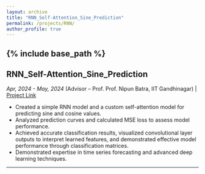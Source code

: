 ```yaml
---
layout: archive
title: "RNN_Self-Attention_Sine_Prediction"
permalink: /projects/RNN/
author_profile: true
---
```


{% include base_path %}
-----

## RNN_Self-Attention_Sine_Prediction
_Apr, 2024 - May, 2024_
(Advisor – Prof. Prof. Nipun Batra, IIT Gandhinagar) | [Project Link](https://github.com/Nihar1402-iit/RNN_Self-Attention_Sine_Prediction)

- Created a simple RNN model and a custom self-attention model for predicting sine and cosine values.
- Analyzed prediction curves and calculated MSE loss to assess model performance.
- Achieved accurate classification results, visualized convolutional layer outputs to interpret learned features, and demonstrated effective model performance through classification matrices.
- Demonstrated expertise in time series forecasting and advanced deep learning techniques.

---

